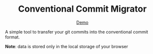 <h1 align="center">Conventional Commit Migrator</h1>

<p align="center">
  <a href="https://9von10.github.io/conventional-commits-migrator/migrator/">Demo</a>
</p>

A simple tool to transfer your git commits into the conventional commit format.

**Note**: data is stored only in the local storage of your browser
